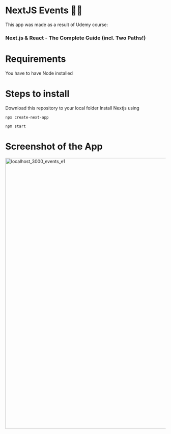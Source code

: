 # NextJS Events 🦸🏻

This app was made as a result of Udemy course: <h3>Next.js & React - The Complete Guide (incl. Two Paths!)</h3> 

<h1>Requirements </h1>
<p>You have to have Node installed</p>

<h1>Steps to install</h1>

Download this repository to your local folder
Install Nextjs using <p><code>npx create-next-app</code></p> 
<p><code>npm start</code></p> 

# Screenshot of the App

<img width="848" alt="localhost_3000_events_e1" src="https://user-images.githubusercontent.com/28530792/120304809-064eb000-c2c8-11eb-84be-9d7d41182ce1.png">
